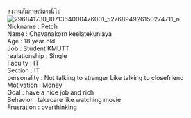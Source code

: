ส่งงานสัมภาษณ์ตรงนี้โบ๋ <br>
![296841730_1071364000476001_5276894926150274711_n](https://github.com/user-attachments/assets/588a0cad-3b5b-446a-8eac-0bbdd2e9695a) <br>
Nickname : Petch <br>
Name : Chavanakorn keelatekunlaya <br>
Age : 18 year old <br>
Job : Student KMUTT <br>
realationship : Single <br>
Faculty : IT <br>
Section : IT <br>
personality : Not talking to stranger Like talking to closefriend <br>
Motivation : Money <br>
Goal : have a nice job and rich <br>
Behavior : takecare like watching movie <br>
Frusration : overthinking <br>

